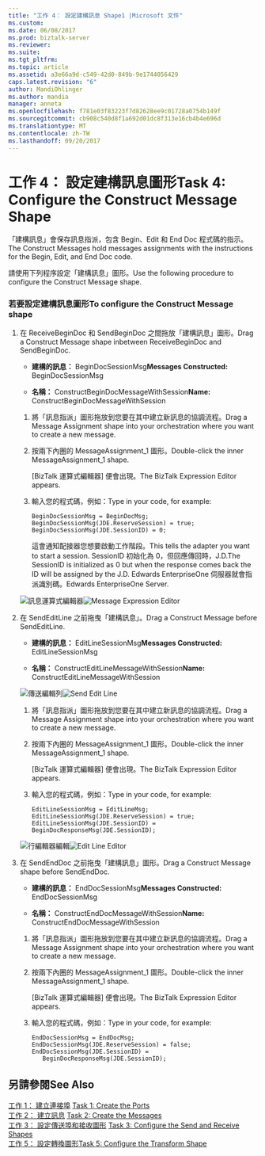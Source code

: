 ```yaml
---
title: "工作 4： 設定建構訊息 Shape1 |Microsoft 文件"
ms.custom: 
ms.date: 06/08/2017
ms.prod: biztalk-server
ms.reviewer: 
ms.suite: 
ms.tgt_pltfrm: 
ms.topic: article
ms.assetid: a3e66a9d-c549-42d0-849b-9e1744056429
caps.latest.revision: "6"
author: MandiOhlinger
ms.author: mandia
manager: anneta
ms.openlocfilehash: f781e03f83223f7d82628ee9c01728a0754b149f
ms.sourcegitcommit: cb908c540d8f1a692d01dc8f313e16cb4b4e696d
ms.translationtype: MT
ms.contentlocale: zh-TW
ms.lasthandoff: 09/20/2017
---
```

# <a name="task-4-configure-the-construct-message-shape"></a><span data-ttu-id="39f69-102">工作 4： 設定建構訊息圖形</span><span class="sxs-lookup"><span data-stu-id="39f69-102">Task 4: Configure the Construct Message Shape</span></span>
<span data-ttu-id="39f69-103">「建構訊息」會保存訊息指派，包含 Begin、Edit 和 End Doc 程式碼的指示。</span><span class="sxs-lookup"><span data-stu-id="39f69-103">The Construct Messages hold messages assignments with the instructions for the Begin, Edit, and End Doc code.</span></span>  
  
 <span data-ttu-id="39f69-104">請使用下列程序設定「建構訊息」圖形。</span><span class="sxs-lookup"><span data-stu-id="39f69-104">Use the following procedure to configure the Construct Message shape.</span></span>  
  
### <a name="to-configure-the-construct-message-shape"></a><span data-ttu-id="39f69-105">若要設定建構訊息圖形</span><span class="sxs-lookup"><span data-stu-id="39f69-105">To configure the Construct Message shape</span></span>  
  
1.  <span data-ttu-id="39f69-106">在 ReceiveBeginDoc 和 SendBeginDoc 之間拖放「建構訊息」圖形。</span><span class="sxs-lookup"><span data-stu-id="39f69-106">Drag a Construct Message shape inbetween ReceiveBeginDoc and SendBeginDoc.</span></span>  
  
    -   <span data-ttu-id="39f69-107">**建構的訊息：** BeginDocSessionMsg</span><span class="sxs-lookup"><span data-stu-id="39f69-107">**Messages Constructed:** BeginDocSessionMsg</span></span>  
  
    -   <span data-ttu-id="39f69-108">**名稱：** ConstructBeginDocMessageWithSession</span><span class="sxs-lookup"><span data-stu-id="39f69-108">**Name:** ConstructBeginDocMessageWithSession</span></span>  
  
    1.  <span data-ttu-id="39f69-109">將「訊息指派」圖形拖放到您要在其中建立新訊息的協調流程。</span><span class="sxs-lookup"><span data-stu-id="39f69-109">Drag a Message Assignment shape into your orchestration where you want to create a new message.</span></span>  
  
    2.  <span data-ttu-id="39f69-110">按兩下內圈的 MessageAssignment_1 圖形。</span><span class="sxs-lookup"><span data-stu-id="39f69-110">Double-click the inner MessageAssignment_1 shape.</span></span>  
  
         <span data-ttu-id="39f69-111">[BizTalk 運算式編輯器] 便會出現。</span><span class="sxs-lookup"><span data-stu-id="39f69-111">The BizTalk Expression Editor appears.</span></span>  
  
    3.  <span data-ttu-id="39f69-112">輸入您的程式碼，例如：</span><span class="sxs-lookup"><span data-stu-id="39f69-112">Type in your code, for example:</span></span>  
  
        ```  
        BeginDocSessionMsg = BeginDocMsg;  
        BeginDocSessionMsg(JDE.ReserveSession) = true;  
        BeginDocSessionMsg(JDE.SessionID) = 0;  
        ```  
  
         <span data-ttu-id="39f69-113">這會通知配接器您想要啟動工作階段。</span><span class="sxs-lookup"><span data-stu-id="39f69-113">This tells the adapter you want to start a session.</span></span> <span data-ttu-id="39f69-114">SessionID 初始化為 0，但回應傳回時，J.D.</span><span class="sxs-lookup"><span data-stu-id="39f69-114">The SessionID is initialized as 0 but when the response comes back the ID will be assigned by the J.D.</span></span> <span data-ttu-id="39f69-115">Edwards EnterpriseOne 伺服器就會指派識別碼。</span><span class="sxs-lookup"><span data-stu-id="39f69-115">Edwards EnterpriseOne Server.</span></span>  
  
     <span data-ttu-id="39f69-116">![訊息運算式編輯器](../core/media/message-expression-editor.gif "message_expression_editor")</span><span class="sxs-lookup"><span data-stu-id="39f69-116">![Message Expression Editor](../core/media/message-expression-editor.gif "message_expression_editor")</span></span>  
  
2.  <span data-ttu-id="39f69-117">在 SendEditLine 之前拖曳「建構訊息」。</span><span class="sxs-lookup"><span data-stu-id="39f69-117">Drag a Construct Message before SendEditLine.</span></span>  
  
    -   <span data-ttu-id="39f69-118">**建構的訊息：** EditLineSessionMsg</span><span class="sxs-lookup"><span data-stu-id="39f69-118">**Messages Constructed:** EditLineSessionMsg</span></span>  
  
    -   <span data-ttu-id="39f69-119">**名稱：** ConstructEditLineMessageWithSession</span><span class="sxs-lookup"><span data-stu-id="39f69-119">**Name:** ConstructEditLineMessageWithSession</span></span>  
  
     <span data-ttu-id="39f69-120">![傳送編輯列](../core/media/constructoreditlinemessagewithsession.gif "constructoreditlinemessagewithsession")</span><span class="sxs-lookup"><span data-stu-id="39f69-120">![Send Edit Line](../core/media/constructoreditlinemessagewithsession.gif "constructoreditlinemessagewithsession")</span></span>  
  
    1.  <span data-ttu-id="39f69-121">將「訊息指派」圖形拖放到您要在其中建立新訊息的協調流程。</span><span class="sxs-lookup"><span data-stu-id="39f69-121">Drag a Message Assignment shape into your orchestration where you want to create a new message.</span></span>  
  
    2.  <span data-ttu-id="39f69-122">按兩下內圈的 MessageAssignment_1 圖形。</span><span class="sxs-lookup"><span data-stu-id="39f69-122">Double-click the inner MessageAssignment_1 shape.</span></span>  
  
         <span data-ttu-id="39f69-123">[BizTalk 運算式編輯器] 便會出現。</span><span class="sxs-lookup"><span data-stu-id="39f69-123">The BizTalk Expression Editor appears.</span></span>  
  
    3.  <span data-ttu-id="39f69-124">輸入您的程式碼，例如：</span><span class="sxs-lookup"><span data-stu-id="39f69-124">Type in your code, for example:</span></span>  
  
        ```  
        EditLineSessionMsg = EditLineMsg;  
        EditLineSessionMsg(JDE.ReserveSession) = true;  
        EditLineSessionMsg(JDE.SessionID) =  
        BeginDocResponseMsg(JDE.SessionID);  
        ```  
  
     <span data-ttu-id="39f69-125">![行編輯器編輯](../core/media/editline-editor.gif "editline_editor")</span><span class="sxs-lookup"><span data-stu-id="39f69-125">![Edit Line Editor](../core/media/editline-editor.gif "editline_editor")</span></span>  
  
3.  <span data-ttu-id="39f69-126">在 SendEndDoc 之前拖曳「建構訊息」圖形。</span><span class="sxs-lookup"><span data-stu-id="39f69-126">Drag a Construct Message shape before SendEndDoc.</span></span>  
  
    -   <span data-ttu-id="39f69-127">**建構的訊息：** EndDocSessionMsg</span><span class="sxs-lookup"><span data-stu-id="39f69-127">**Messages Constructed:** EndDocSessionMsg</span></span>  
  
    -   <span data-ttu-id="39f69-128">**名稱：** ConstructEndDocMessageWithSession</span><span class="sxs-lookup"><span data-stu-id="39f69-128">**Name:** ConstructEndDocMessageWithSession</span></span>  
  
    1.  <span data-ttu-id="39f69-129">將「訊息指派」圖形拖放到您要在其中建立新訊息的協調流程。</span><span class="sxs-lookup"><span data-stu-id="39f69-129">Drag a Message Assignment shape into your orchestration where you want to create a new message.</span></span>  
  
    2.  <span data-ttu-id="39f69-130">按兩下內圈的 MessageAssignment_1 圖形。</span><span class="sxs-lookup"><span data-stu-id="39f69-130">Double-click the inner MessageAssignment_1 shape.</span></span>  
  
         <span data-ttu-id="39f69-131">[BizTalk 運算式編輯器] 便會出現。</span><span class="sxs-lookup"><span data-stu-id="39f69-131">The BizTalk Expression Editor appears.</span></span>  
  
    3.  <span data-ttu-id="39f69-132">輸入您的程式碼，例如：</span><span class="sxs-lookup"><span data-stu-id="39f69-132">Type in your code, for example:</span></span>  
  
        ```  
        EndDocSessionMsg = EndDocMsg;  
        EndDocSessionMsg(JDE.ReserveSession) = false;  
        EndDocSessionMsg(JDE.SessionID) =  
           BeginDocResponseMsg(JDE.SessionID);  
        ```  
  
## <a name="see-also"></a><span data-ttu-id="39f69-133">另請參閱</span><span class="sxs-lookup"><span data-stu-id="39f69-133">See Also</span></span>  
 <span data-ttu-id="39f69-134">[工作 1： 建立連接埠](../core/task-1-create-the-ports1.md) </span><span class="sxs-lookup"><span data-stu-id="39f69-134">[Task 1: Create the Ports](../core/task-1-create-the-ports1.md) </span></span>  
 <span data-ttu-id="39f69-135">[工作 2： 建立訊息](../core/task-2-create-the-messages2.md) </span><span class="sxs-lookup"><span data-stu-id="39f69-135">[Task 2: Create the Messages](../core/task-2-create-the-messages2.md) </span></span>  
 <span data-ttu-id="39f69-136">[工作 3： 設定傳送埠和接收圖形](../core/task-3-configure-the-send-and-receive-shapes2.md) </span><span class="sxs-lookup"><span data-stu-id="39f69-136">[Task 3: Configure the Send and Receive Shapes](../core/task-3-configure-the-send-and-receive-shapes2.md) </span></span>  
 [<span data-ttu-id="39f69-137">工作 5： 設定轉換圖形</span><span class="sxs-lookup"><span data-stu-id="39f69-137">Task 5: Configure the Transform Shape</span></span>](../core/task-5-configure-the-transform-shape2.md)